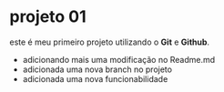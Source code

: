 # projeto  01

este é meu primeiro projeto utilizando o **Git** e **Github**.

- adicionando mais uma modificação no Readme.md
- adicionada uma nova branch no projeto
- adicionada uma nova funcionabilidade